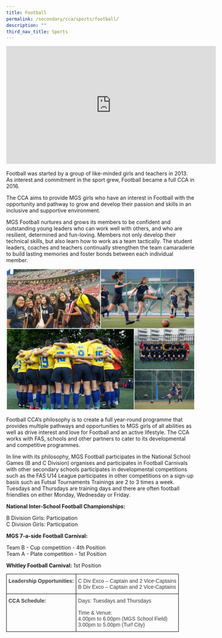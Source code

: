 ```yaml
---
title: Football
permalink: /secondary/cca/sports/football/
description: ""
third_nav_title: Sports
---
```



<iframe width="560" height="315" src="https://www.youtube.com/embed/RuS6JeCgk7w" title="YouTube video player" frameborder="0" allow="accelerometer; autoplay; clipboard-write; encrypted-media; gyroscope; picture-in-picture" allowfullscreen></iframe>

Football was started by a group of like-minded girls and teachers in 2013. As interest and commitment in the sport grew, Football became a full CCA in 2016.  

  

The CCA aims to provide MGS girls who have an interest in Football with the opportunity and pathway to grow and develop their passion and skills in an inclusive and supportive environment.

  

MGS Football nurtures and grows its members to be confident and outstanding young leaders who can work well with others, and who are resilient, determined and fun-loving. Members not only develop their technical skills, but also learn how to work as a team tactically. The student leaders, coaches and teachers continually strengthen the team camaraderie to build lasting memories and foster bonds between each individual member.

![](/images/football.jpg)

Football CCA’s philosophy is to create a full year-round programme that provides multiple pathways and opportunities to MGS girls of all abilities as well as drive interest and love for Football and an active lifestyle. The CCA works with FAS, schools and other partners to cater to its developmental and competitive programmes.

  

In line with its philosophy, MGS Football participates in the National School Games (B and C Division) organises and participates in Football Carnivals with other secondary schools participates in developmental competitions such as the FAS U14 League participates in other competitions on a sign-up basis such as Futsal Tournaments Trainings are 2 to 3 times a week. Tuesdays and Thursdays are training days and there are often football friendlies on either Monday, Wednesday or Friday.

  

**National Inter-School Football Championships:**

B Division Girls: Participation <br>
C Division Girls: Participation

  

**MGS 7-a-side Football Carnival:**

Team B - Cup competition - 4th Position <br>
Team A - Plate competition - 1st Position

  

**Whitley Football Carnival:** 1st Position

<style type="text/css">
.tg  {border-collapse:collapse;border-spacing:0;}
.tg td{border-color:black;border-style:solid;border-width:1px;font-family:Arial, sans-serif;font-size:14px;
  overflow:hidden;padding:10px 5px;word-break:normal;}
.tg th{border-color:black;border-style:solid;border-width:1px;font-family:Arial, sans-serif;font-size:14px;
  font-weight:normal;overflow:hidden;padding:10px 5px;word-break:normal;}
.tg .tg-uwnk{color:#3D3D3D;text-align:left;vertical-align:top}
.tg .tg-bzr3{color:#3D3D3D;font-weight:bold;text-align:left;vertical-align:top}
</style>
<table class="tg">
<thead>
  <tr>
    <th class="tg-bzr3">Leadership Opportunities:</th>
    <th class="tg-uwnk">C Div Exco – Captain and 2 Vice-Captains<br><span style="color:inherit;background-color:transparent">B Div Exco – Captain and 2 Vice-Captains</span></th>
  </tr>
</thead>
<tbody>
  <tr>
    <td class="tg-bzr3">CCA Schedule:</td>
    <td class="tg-uwnk">Days: Tuesdays and Thursdays<br><br>Time &amp; Venue:<br>4.00pm to 6.00pm (MGS School Field)<br>3.00pm to 5.00pm (Turf City)</td>
  </tr>
</tbody>
</table>

